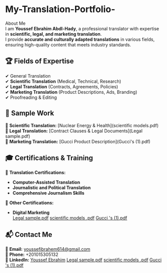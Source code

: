 # My-Translation-Portfolio-
About Me  
I am **Youssef Ebrahim Abdl-Hady**, a professional translator with expertise in **scientific, legal, and marketing translation**.  
I provide **accurate and culturally adapted translations** in various fields, ensuring high-quality content that meets industry standards.  

## 🏆 Fields of Expertise  
✔ General Translation  
✔ **Scientific Translation** (Medical, Technical, Research)  
✔ **Legal Translation** (Contracts, Agreements, Policies)  
✔ **Marketing Translation** (Product Descriptions, Ads, Branding)  
✔ Proofreading & Editing  

## 📂 Sample Work  
🔹 **Scientific Translation:** [Nuclear Energy & Health](scientific models.pdf)  
🔹 **Legal Translation:** [Contract Clauses & Legal Documents](Legal sample.pdf)  
🔹 **Marketing Translation:** [Gucci Product Description](Gucci's (1).pdf)  

## 🎓 Certifications & Training  
📜 **Translation Certifications:**  
- **Computer-Assisted Translation**  
- **Journalistic and Political Translation**  
- **Comprehensive Journalism Skills**  

📜 **Other Certifications:**  
- **Digital Marketing**  
[Legal sample.pdf](https://github.com/user-attachments/files/19166987/Legal.sample.pdf)
[scientific models .pdf](https://github.com/user-attachments/files/19166984/scientific.models.pdf)
[Gucci 's (1).pdf](https://github.com/user-attachments/files/19166966/Gucci.s.1.pdf)

## 📬 Contact Me  
📧 **Email:** [youssefibrahem614@gmail.com](mailto:youssefibrahem614@gmail.com)  
📱 **Phone:** +201015305132  
🔗 **LinkedIn:** [Youssef Ebrahim](https://www.linkedin.com/in/youssef-ebrahim-6756aa268)  [Legal sample.pdf](https://github.com/user-attachments/files/19144991/Legal.sample.pdf)
[scientific models .pdf](https://github.com/user-attachments/files/19144987/scientific.models.pdf)
[Gucci 's (1).pdf](https://github.com/user-attachments/files/19144984/Gucci.s.1.pdf)
